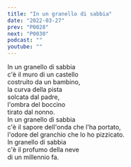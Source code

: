 ```yaml
---
title: "In un granello di sabbia"
date: "2022-03-27"
prev: "P0028"
next: "P0030"
podcast: ""
youtube: ""
---
```


In un granello di sabbia  
c'è il muro di un castello  
costruito da un bambino,  
la curva della pista  
solcata dal padre,  
l'ombra del boccino  
tirato dal nonno.  
In un granello di sabbia  
c'è il sapore dell'onda che l'ha portato,  
l'odore del granchio che lo ho pizzicato.  
In granello di sabbia  
c'è il profumo della neve  
di un millennio fa.  
